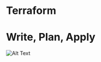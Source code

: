 # Terraform
# Write, Plan, Apply
![Alt Text](https://dev-to-uploads.s3.amazonaws.com/uploads/articles/w3scwxc8rl6nn6bnbw1r.png)
